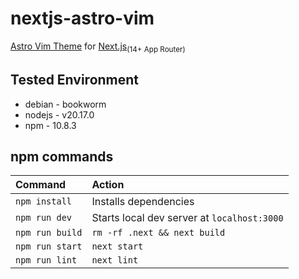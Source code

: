 # nextjs-astro-vim

[Astro Vim Theme](https://github.com/albertoperdomo2/astro-vim) for [Next.js](https://nextjs.org/)<sub>(14+ App Router)</sub>

## Tested Environment

- debian - bookworm
- nodejs - v20.17.0
- npm - 10.8.3

## npm commands

| Command                | Action                                             |
| :--------------------- | :------------------------------------------------- |
| `npm install`          | Installs dependencies                              |
| `npm run dev`          | Starts local dev server at `localhost:3000`        |
| `npm run build`        | `rm -rf .next && next build`                       |
| `npm run start`        | `next start`                                       |
| `npm run lint`         | `next lint`                                        |
